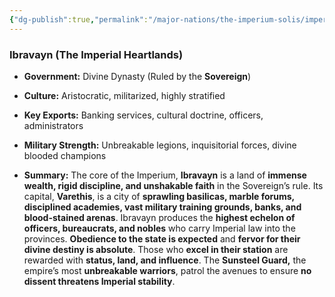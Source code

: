 ```yaml
---
{"dg-publish":true,"permalink":"/major-nations/the-imperium-solis/imperial-provinces/ibravayn/","noteIcon":"","updated":"2025-02-12T13:49:46.000-08:00"}
---
```



### **Ibravayn (The Imperial Heartlands)**

- **Government:** Divine Dynasty (Ruled by the **Sovereign**)
	
- **Culture:** Aristocratic, militarized, highly stratified
	
- **Key Exports:** Banking services, cultural doctrine, officers, administrators
	
- **Military Strength:** Unbreakable legions, inquisitorial forces, divine blooded champions
	
- **Summary:** The core of the Imperium, **Ibravayn** is a land of **immense wealth, rigid discipline, and unshakable faith** in the Sovereign’s rule. Its capital, **Varethis**, is a city of **sprawling basilicas, marble forums, disciplined academies, vast military training grounds, banks, and blood-stained arenas**. Ibravayn produces the **highest echelon of officers, bureaucrats, and nobles** who carry Imperial law into the provinces. **Obedience to the state is expected** and **fervor for their divine destiny is absolute**. Those who **excel in their station** are rewarded with **status, land, and influence**. The **Sunsteel Guard,** the empire’s most **unbreakable warriors**, patrol the avenues to ensure **no dissent threatens Imperial stability**.